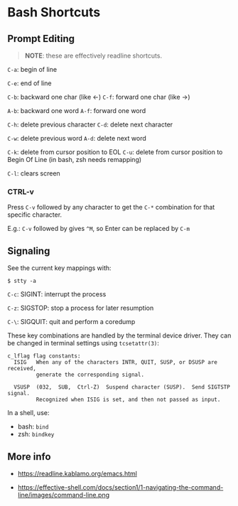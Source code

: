 # Bash Shortcuts
## Prompt Editing
>
>**NOTE**: these are effectively readline shortcuts.
>

`C-a`: begin of line

`C-e`: end of line

`C-b`: backward one char (like <-)
`C-f`: forward one char (like ->)

`A-b`: backward one word
`A-f`: forward one word

`C-h`: delete previous character
`C-d`: delete next character

`C-w`: delete previous word
`A-d`: delete next word

`C-k`: delete from cursor position to EOL
`C-u`: delete from cursor position to Begin Of Line (in bash, zsh needs remapping)

`C-l`: clears screen

### CTRL-v
Press `C-v` followed by any character to get the `C-*` combination for
that specific character.

E.g.: `C-v` followed by <Enter> gives `^M`, so Enter can be replaced by `C-m`

## Signaling

See the current key mappings with:
```
$ stty -a
```

`C-c`: SIGINT: interrupt the process

`C-z`: SIGSTOP: stop a process for later resumption

`C-\`: SIGQUIT: quit and perform a coredump

These key combinations are handled by the terminal device driver.
They can be changed in terminal settings using `tcsetattr(3)`:
```
c_lflag flag constants:
  ISIG   When any of the characters INTR, QUIT, SUSP, or DSUSP are received,
         generate the corresponding signal.

  VSUSP  (032,  SUB,  Ctrl-Z)  Suspend character (SUSP).  Send SIGTSTP signal.
         Recognized when ISIG is set, and then not passed as input.
```

In a shell, use:

- bash: `bind`
- zsh: `bindkey`

## More info

- https://readline.kablamo.org/emacs.html

- https://effective-shell.com/docs/section1/1-navigating-the-command-line/images/command-line.png

